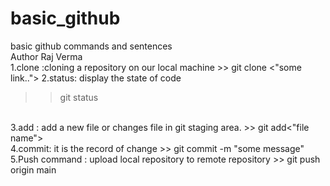 # basic_github
basic github commands and sentences
<br>
Author Raj Verma
<br>
1.clone :cloning a repository on our local machine >> git clone <"some link..">
2.status: display the state of code
>> git status
<br>
3.add : add a new file or changes file in git staging area.
>> git add<"file name">
<br>
4.commit: it is the record of change
>> git commit -m "some message"
<br>
5.Push command : upload local repository to remote repository
>> git push origin main

